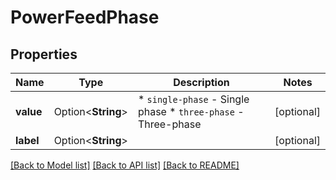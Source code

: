 # PowerFeedPhase

## Properties

Name | Type | Description | Notes
------------ | ------------- | ------------- | -------------
**value** | Option<**String**> | * `single-phase` - Single phase * `three-phase` - Three-phase | [optional]
**label** | Option<**String**> |  | [optional]

[[Back to Model list]](../README.md#documentation-for-models) [[Back to API list]](../README.md#documentation-for-api-endpoints) [[Back to README]](../README.md)


